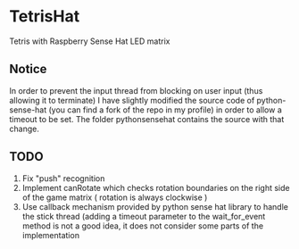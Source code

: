# TetrisHat
Tetris with Raspberry Sense Hat LED matrix

## Notice
   In order to prevent the input thread from blocking on user input (thus allowing it to terminate) I have slightly modified the source code of python-sense-hat (you can find a fork of the repo in my profile) in order to allow a timeout to be set. The folder pythonsensehat contains the source with that change.
   
## TODO
1. Fix "push" recognition
2. Implement canRotate which checks rotation boundaries on the right side of the game matrix ( rotation is always clockwise )
3. Use callback mechanism provided by python sense hat library to handle the stick thread (adding a timeout parameter to the wait_for_event method is not a good idea, it does not consider some parts of the implementation
